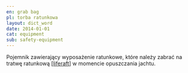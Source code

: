 ```yaml
---
en: grab bag
pl: torba ratunkowa
layout: dict_word
date: 2014-01-01
cat: equipment
sub: safety-equipment
---
```


Pojemnik zawierający wyposażenie ratunkowe, które należy zabrać na tratwę ratunkową [[liferaft](/dict/l/liferaft.html)] 
w momencie opuszczania jachtu.

<!-- TODO: co powinno być w torbie -->